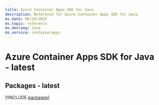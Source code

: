 ```yaml
---
title: Azure Container Apps SDK for Java
description: Reference for Azure Container Apps SDK for Java
ms.date: 06/20/2025
ms.topic: reference
ms.devlang: java
ms.service: containerapps
---
```

# Azure Container Apps SDK for Java - latest
## Packages - latest
[!INCLUDE [packages](container-apps-index.md)]